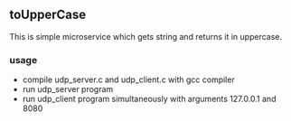 ## toUpperCase

This is simple microservice which gets string and returns it in uppercase.

### usage

- compile udp_server.c and udp_client.c with gcc compiler
- run udp_server program
- run udp_client program simultaneously with arguments 127.0.0.1 and 8080


